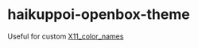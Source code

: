 # haikuppoi-openbox-theme

Useful for custom
[X11_color_names](https://en.wikipedia.org/wiki/X11_color_names#Color_name_chart)

